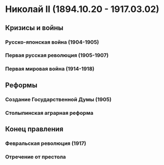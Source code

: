 # Николай II (1894.10.20 - 1917.03.02)
## Кризисы и войны
### Русско-японская война (1904-1905)
### Первая русская революция (1905-1907)
### Первая мировая война (1914-1918)
## Реформы
### Создание Государственной Думы (1905)
### Столыпинская аграрная реформа
## Конец правления
### Февральская революция (1917)
### Отречение от престола